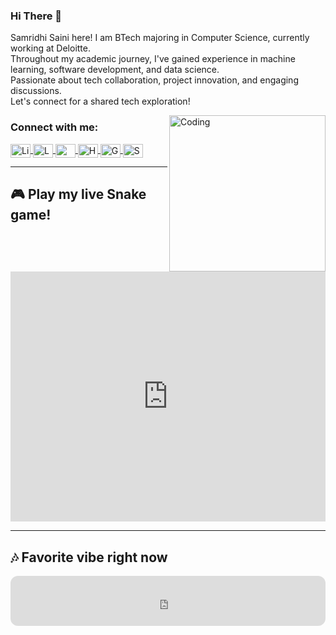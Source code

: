 ### Hi There 👋

Samridhi Saini here! I am BTech majoring in Computer Science, currently working at Deloitte.  
Throughout my academic journey, I've gained experience in machine learning, software development, and data science.  
Passionate about tech collaboration, project innovation, and engaging discussions.  
Let's connect for a shared tech exploration!

<img align="right" alt="Coding" width="250" src="https://media.giphy.com/media/qgQUggAC3Pfv687qPC/giphy.gif" />

<h3 align="left">Connect with me:</h3>
<p align="left">
<a href="https://www.linkedin.com/in/samridhi-saini-b358841a6/" target="blank">
  <img align="center" src="https://raw.githubusercontent.com/rahuldkjain/github-profile-readme-generator/master/src/images/icons/Social/linked-in-alt.svg" alt="LinkedIn" height="22" width="32" />
</a>
<a href="https://leetcode.com/SamCodz/" target="blank">
  <img align="center" src="https://raw.githubusercontent.com/rahuldkjain/github-profile-readme-generator/master/src/images/icons/Social/leet-code.svg" alt="LeetCode" height="22" width="32" />
</a>
<a href="https://medium.com/@samridhisaini02002" target="blank">
  <img align="center" src="https://raw.githubusercontent.com/rahuldkjain/github-profile-readme-generator/master/src/images/icons/Social/medium.svg" alt="Medium" height="22" width="32" />
</a>
<a href="https://www.hackerrank.com/samridhisaini011" target="blank">
  <img align="center" src="https://raw.githubusercontent.com/rahuldkjain/github-profile-readme-generator/master/src/images/icons/Social/hackerrank.svg" alt="HackerRank" height="22" width="32" />
</a>
<a href="https://auth.geeksforgeeks.org/user/fiji" target="blank">
  <img align="center" src="https://raw.githubusercontent.com/rahuldkjain/github-profile-readme-generator/master/src/images/icons/Social/geeks-for-geeks.svg" alt="GeeksforGeeks" height="22" width="32" />
</a>
<a href="https://open.spotify.com/track/38q370MXGlT5D5j8PE6hlH" target="blank">
  <img align="center" src="https://raw.githubusercontent.com/rahuldkjain/github-profile-readme-generator/master/src/images/icons/Social/spotify.svg" alt="Spotify" height="22" width="32" />
</a>
</p>

---

## 🎮 Play my live Snake game!
<iframe height="400" style="width: 100%;" scrolling="no" title="Snake Game" src="https://codepen.io/ste-vg/embed/xxOpJgP?default-tab=result" frameborder="no" loading="lazy" allowtransparency="true" allowfullscreen="true"></iframe>

---

## 🎶 Favorite vibe right now
<iframe style="border-radius:12px" src="https://open.spotify.com/embed/track/38q370MXGlT5D5j8PE6hlH?utm_source=generator" width="100%" height="80" frameBorder="0" allow="autoplay; clipboard-write; encrypted-media; picture-in-picture" loading="lazy"></iframe>
